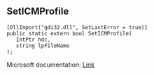 ## SetICMProfile

```
[DllImport("gdi32.dll", SetLastError = true)]
public static extern bool SetICMProfile(
   IntPtr hdc,
   string lpFileName
);
```

Microsoft documentation: [Link](https://docs.microsoft.com/en-us/windows/win32/api/wingdi/nf-wingdi-seticmprofilea)
